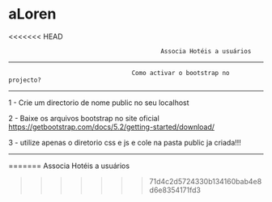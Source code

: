# aLoren
<<<<<<< HEAD

                                              Associa Hotéis a usuários


*************************************************************************************************************
                                      Como activar o bootstrap no projecto?
*************************************************************************************************************

1 - Crie um directorio de nome public no seu localhost

2 - Baixe os arquivos bootstrap no site oficial https://getbootstrap.com/docs/5.2/getting-started/download/

3 - utilize apenas o diretorio css e js e cole na pasta public ja criada!!!

*************************************************************************************************************
=======
Associa Hotéis a usuários
>>>>>>> 71d4c2d5724330b134160bab4e8d6e8354171fd3
